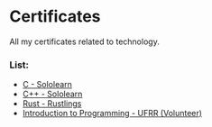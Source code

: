 # Certificates

All my certificates related to technology.

### List:

- [C - Sololearn](https://github.com/ed-henrique/certificates/blob/main/c-sololearn.pdf)
- [C++ - Sololearn](https://github.com/ed-henrique/certificates/blob/main/cpp-sololearn.pdf)
- [Rust - Rustlings](https://github.com/ed-henrique/rustlings)
- [Introduction to Programming - UFRR (Volunteer)](https://github.com/ed-henrique/certificates/blob/main/intro-to-programming-ufrr.pdf)
